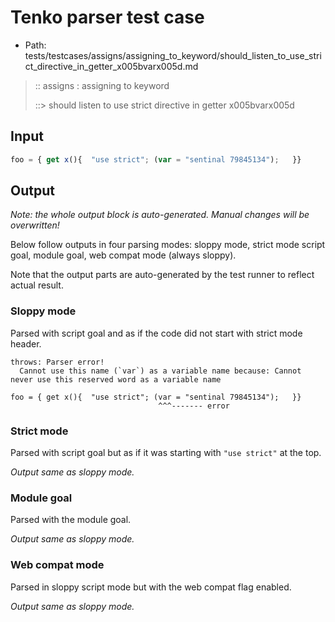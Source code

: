 # Tenko parser test case

- Path: tests/testcases/assigns/assigning_to_keyword/should_listen_to_use_strict_directive_in_getter_x005bvarx005d.md

> :: assigns : assigning to keyword
>
> ::> should listen to use strict directive in getter x005bvarx005d

## Input

`````js
foo = { get x(){  "use strict"; (var = "sentinal 79845134");   }}
`````

## Output

_Note: the whole output block is auto-generated. Manual changes will be overwritten!_

Below follow outputs in four parsing modes: sloppy mode, strict mode script goal, module goal, web compat mode (always sloppy).

Note that the output parts are auto-generated by the test runner to reflect actual result.

### Sloppy mode

Parsed with script goal and as if the code did not start with strict mode header.

`````
throws: Parser error!
  Cannot use this name (`var`) as a variable name because: Cannot never use this reserved word as a variable name

foo = { get x(){  "use strict"; (var = "sentinal 79845134");   }}
                                 ^^^------- error
`````

### Strict mode

Parsed with script goal but as if it was starting with `"use strict"` at the top.

_Output same as sloppy mode._

### Module goal

Parsed with the module goal.

_Output same as sloppy mode._

### Web compat mode

Parsed in sloppy script mode but with the web compat flag enabled.

_Output same as sloppy mode._
